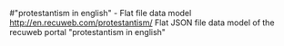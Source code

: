#"protestantism in english" - Flat file data model
http://en.recuweb.com/protestantism/
Flat JSON file data model of the recuweb portal "protestantism in english"

